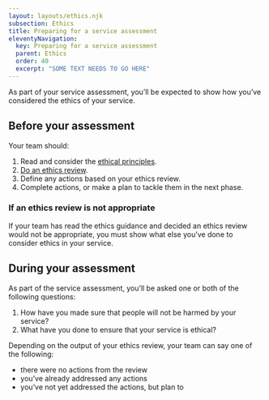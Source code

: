 ```yaml
---
layout: layouts/ethics.njk
subsection: Ethics
title: Preparing for a service assessment
eleventyNavigation:
  key: Preparing for a service assessment
  parent: Ethics
  order: 40
  excerpt: "SOME TEXT NEEDS TO GO HERE"
---
```


As part of your service assessment, you’ll be expected to show how you’ve considered the ethics of your service.

## Before your assessment

Your team should:

1. Read and consider the [ethical principles](/ethics/principles/).
2. [Do an ethics review](/ethics/review/).
3. Define any actions based on your ethics review.
4. Complete actions, or make a plan to tackle them in the next phase.

### If an ethics review is not appropriate

If your team has read the ethics guidance and decided an ethics review would not be appropriate, you must show what else you’ve done to consider ethics in your service.

## During your assessment

As part of the service assessment, you’ll be asked one or both of the following questions:

1. How have you made sure that people will not be harmed by your service?
2. What have you done to ensure that your service is ethical?

Depending on the output of your ethics review, your team can say one of the following:

- there were no actions from the review
- you’ve already addressed any actions  
- you’ve not yet addressed the actions, but plan to
